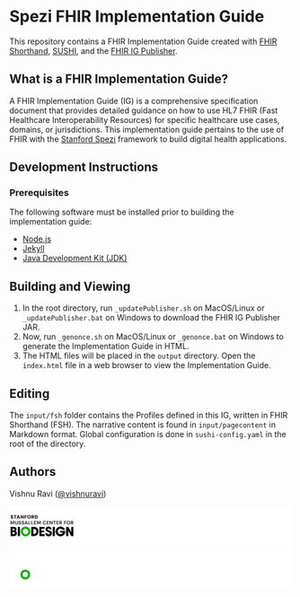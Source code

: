 # Spezi FHIR Implementation Guide

This repository contains a FHIR Implementation Guide created with [FHIR Shorthand](https://fshschool.org/docs/), [SUSHI](https://github.com/FHIR/sushi), and the [FHIR IG Publisher](https://confluence.hl7.org/display/FHIR/IG+Publisher+Documentation).

## What is a FHIR Implementation Guide?

A FHIR Implementation Guide (IG) is a comprehensive specification document that provides detailed guidance on how to use HL7 FHIR (Fast Healthcare Interoperability Resources) for specific healthcare use cases, domains, or jurisdictions. This implementation guide pertains to the use of FHIR with the [Stanford Spezi](https://spezi.stanford.edu) framework to build digital health applications.

## Development Instructions

### Prerequisites

The following software must be installed prior to building the implementation guide:

- [Node.js](https://nodejs.org/en)
- [Jekyll](https://jekyllrb.com/docs/installation/)
- [Java Development Kit (JDK)](https://www.oracle.com/ae/java/technologies/downloads/)

## Building and Viewing

1. In the root directory, run `_updatePublisher.sh` on MacOS/Linux or `_updatePublisher.bat` on Windows to download the FHIR IG Publisher JAR.
2. Now, run `_genonce.sh` on MacOS/Linux or `_genonce.bat` on Windows to generate the Implementation Guide in HTML.
3. The HTML files will be placed in the `output` directory. Open the `index.html` file in a web browser to view the Implementation Guide.

## Editing

The `input/fsh` folder contains the Profiles defined in this IG, written in FHIR Shorthand (FSH). The narrative content is found in `input/pagecontent` in Markdown format. Global configuration is done in `sushi-config.yaml` in the root of the directory. 

## Authors

Vishnu Ravi ([@vishnuravi](https://github.com/vishnuravi))

![Spezi Footer](https://raw.githubusercontent.com/StanfordSpezi/.github/main/assets/FooterLight.png#gh-light-mode-only)
![Spezi Footer](https://raw.githubusercontent.com/StanfordSpezi/.github/main/assets/FooterDark.png#gh-dark-mode-only)